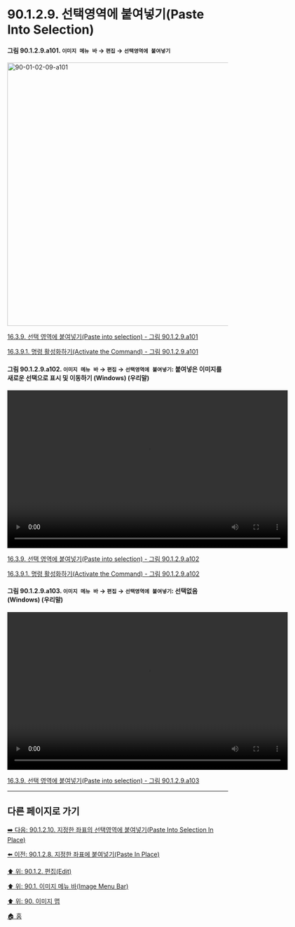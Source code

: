 # 90.1.2.9. 선택영역에 붙여넣기(Paste Into Selection)

<a id="90-01-02-09-a101"></a>

#### 그림 90.1.2.9.a101. `이미지 메뉴 바` → `편집` → `선택영역에 붙여넣기`
<img width="980" height="601" alt="90-01-02-09-a101" src="https://github.com/user-attachments/assets/dd5a8a5e-fa8c-4450-9dbf-ef0dd043c772" />

[16.3.9. 선택 영역에 붙여넣기(Paste into selection) - 그림 90.1.2.9.a101](./16-03-09-paste_into_selection.md#90-01-02-09-a101)

[16.3.9.1. 명령 활성화하기(Activate the Command) - 그림 90.1.2.9.a101](./16-03-09-01-activate_the_command.md#90-01-02-09-a101)

<a id="90-01-02-09-a102"></a>

#### 그림 90.1.2.9.a102. `이미지 메뉴 바` → `편집` → `선택영역에 붙여넣기`: 붙여넣은 이미지를 새로운 선택으로 표시 및 이동하기 (Windows) (우리말)
<video controls="controls" width="640" height="360" src="https://github.com/user-attachments/assets/2df25f10-322a-400f-b93e-875af5d62afc"></video>

[16.3.9. 선택 영역에 붙여넣기(Paste into selection) - 그림 90.1.2.9.a102](./16-03-09-paste_into_selection.md#90-01-02-09-a102)

[16.3.9.1. 명령 활성화하기(Activate the Command) - 그림 90.1.2.9.a102](./16-03-09-01-activate_the_command.md#90-01-02-09-a102)

<a id="90-01-02-09-a103"></a>

#### 그림 90.1.2.9.a103. `이미지 메뉴 바` → `편집` → `선택영역에 붙여넣기`: 선택없음 (Windows) (우리말)
<video controls="controls" width="640" height="360" src="https://github.com/user-attachments/assets/680af616-4d47-4131-aebd-e332ce127aa9"></video>

[16.3.9. 선택 영역에 붙여넣기(Paste into selection) - 그림 90.1.2.9.a103](./16-03-09-paste_into_selection.md#90-01-02-09-a103)

***

## 다른 페이지로 가기

[➡️ 다음: 90.1.2.10. 지정한 좌표의 선택영역에 붙여넣기(Paste Into Selection In Place)](./90-01-02-10-paste_into_selection_in_place.md)

[⬅️ 이전: 90.1.2.8. 지정한 좌표에 붙여넣기(Paste In Place)](./90-01-02-08-paste_in_place.md)

[⬆️ 위: 90.1.2. 편집(Edit)](./90-01-02-00-edit.md)

[⬆️ 위: 90.1. 이미지 메뉴 바(Image Menu Bar)](./90-01-00-image-menu-bar.md)

[⬆️ 위: 90. 이미지 맵](./90-00-image-map.md)

[🏠 홈](./00-home.md)